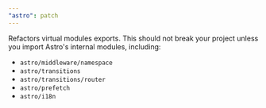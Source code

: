 ```yaml
---
"astro": patch
---
```


Refactors virtual modules exports. This should not break your project unless you import Astro's internal modules, including:

- `astro/middleware/namespace`
- `astro/transitions`
- `astro/transitions/router`
- `astro/prefetch`
- `astro/i18n`
